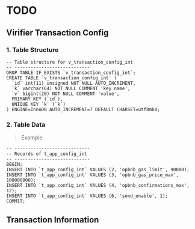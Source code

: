 # TODO

## Virifier Transaction Config

### 1. Table Structure

```shell
-- Table structure for v_transaction_config_int
-- ----------------------------
DROP TABLE IF EXISTS `v_transaction_config_int`;
CREATE TABLE `v_transaction_config_int` (
  `id` int(11) unsigned NOT NULL AUTO_INCREMENT,
  `k` varchar(64) NOT NULL COMMENT 'key name',
  `v` bigint(20) NOT NULL COMMENT 'value',
  PRIMARY KEY (`id`),
  UNIQUE KEY `k` (`k`)
) ENGINE=InnoDB AUTO_INCREMENT=7 DEFAULT CHARSET=utf8mb4;
```

### 2. Table Data
> Example

```shell
-- ----------------------------
-- Records of t_app_config_int
-- ----------------------------
BEGIN;
INSERT INTO `t_app_config_int` VALUES (2, 'opbnb_gas_limit', 90000);
INSERT INTO `t_app_config_int` VALUES (3, 'opbnb_gas_price_max', 100000000);
INSERT INTO `t_app_config_int` VALUES (4, 'opbnb_confirmations_max', 12);
INSERT INTO `t_app_config_int` VALUES (6, 'send_enable', 1);
COMMIT;
```

## Transaction Information 
